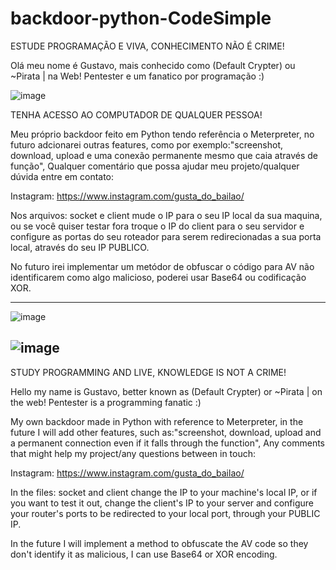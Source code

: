 # backdoor-python-CodeSimple



ESTUDE PROGRAMAÇÃO E VIVA, CONHECIMENTO NÃO É CRIME!

Olá meu nome é Gustavo, mais conhecido como (Default Crypter) ou ~Pirata | na Web! Pentester e um fanatico por programação :)

![image](https://user-images.githubusercontent.com/81519068/144047804-feb06c8b-4c2b-4c33-9ba4-2cf2f21ef5ea.png)

TENHA ACESSO AO COMPUTADOR DE QUALQUER PESSOA!

Meu próprio backdoor feito em Python tendo referência o Meterpreter, no futuro adcionarei outras features, como por exemplo:"screenshot, download, upload e uma conexão permanente mesmo que caia através de função", Qualquer comentário que possa ajudar meu projeto/qualquer dúvida entre em contato:

Instagram: https://www.instagram.com/gusta_do_bailao/

Nos arquivos: socket e client mude o IP para o seu IP local da sua maquina, ou se você quiser testar fora troque o IP do client para o seu servidor e configure as portas do seu roteador para serem redirecionadas a sua porta local, através do seu IP PUBLICO.

No futuro irei implementar um metódor de obfuscar o código para AV não identificarem como algo malicioso, poderei usar Base64 ou codificação XOR.

----------------------------------------------------------------------------------------
![image](https://user-images.githubusercontent.com/81519068/144038454-84a2e7fe-1062-4658-85d0-50c29c44c3a1.png)

![image](https://user-images.githubusercontent.com/81519068/144038681-226aa490-d98b-4945-b66d-00fd47587901.png)
----------------------------------------------------------------------------------------

STUDY PROGRAMMING AND LIVE, KNOWLEDGE IS NOT A CRIME!

Hello my name is Gustavo, better known as (Default Crypter) or ~Pirata | on the web! Pentester is a programming fanatic :)

My own backdoor made in Python with reference to Meterpreter, in the future I will add other features, such as:"screenshot, download, upload and a permanent connection even if it falls through the function", Any comments that might help my project/any questions between in touch:

Instagram: https://www.instagram.com/gusta_do_bailao/

In the files: socket and client change the IP to your machine's local IP, or if you want to test it out, change the client's IP to your server and configure your router's ports to be redirected to your local port, through your PUBLIC IP.

In the future I will implement a method to obfuscate the AV code so they don't identify it as malicious, I can use Base64 or XOR encoding.


